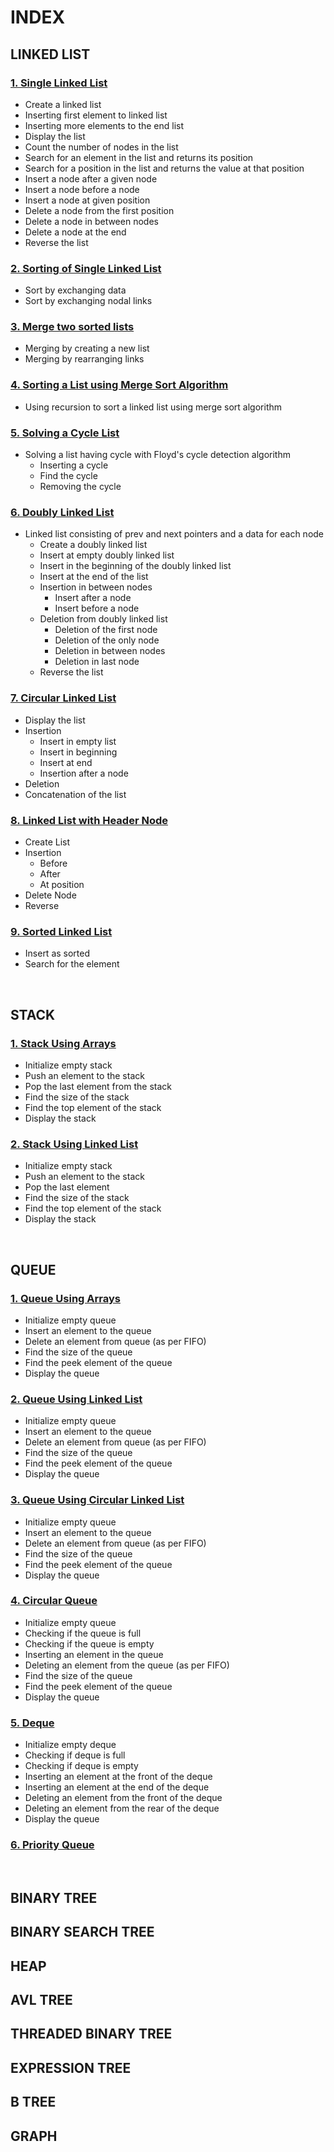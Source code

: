 # INDEX

## LINKED LIST

### [1. Single Linked List](https://github.com/ALENTL/dataStructuresInC/blob/master/linkedList/1.c)

- Create a linked list
- Inserting first element to linked list
- Inserting more elements to the end list
- Display the list
- Count the number of nodes in the list
- Search for an element in the list and returns its position
- Search for a position in the list and returns the value at that position
- Insert a node after a given node
- Insert a node before a node
- Insert a node at given position
- Delete a node from the first position
- Delete a node in between nodes
- Delete a node at the end
- Reverse the list

### [2. Sorting of Single Linked List](https://github.com/ALENTL/dataStructuresInC/blob/master/linkedList/2.c)

- Sort by exchanging data
- Sort by exchanging nodal links

### [3. Merge two sorted lists](https://github.com/ALENTL/dataStructuresInC/blob/master/linkedList/3.c)

- Merging by creating a new list
- Merging by rearranging links

### [4. Sorting a List using Merge Sort Algorithm](https://github.com/ALENTL/dataStructuresInC/blob/master/linkedList/1.c)

- Using recursion to sort a linked list using merge sort algorithm

### [5. Solving a Cycle List](https://github.com/ALENTL/dataStructuresInC/blob/master/linkedList/5.c)

- Solving a list having cycle with Floyd's cycle detection algorithm
  - Inserting a cycle
  - Find the cycle
  - Removing the cycle

### [6. Doubly Linked List](https://github.com/ALENTL/dataStructuresInC/blob/master/linkedList/6.c)

- Linked list consisting of prev and next pointers and a data for each node
  - Create a doubly linked list
  - Insert at empty doubly linked list
  - Insert in the beginning of the doubly linked list
  - Insert at the end of the list
  - Insertion in between nodes
    - Insert after a node
    - Insert before a node
  - Deletion from doubly linked list
    - Deletion of the first node
    - Deletion of the only node
    - Deletion in between nodes
    - Deletion in last node
  - Reverse the list

### [7. Circular Linked List](https://github.com/ALENTL/dataStructuresInC/blob/master/linkedList/7.c)

- Display the list
- Insertion
  - Insert in empty list
  - Insert in beginning
  - Insert at end
  - Insertion after a node
- Deletion
- Concatenation of the list

### [8. Linked List with Header Node](https://github.com/ALENTL/dataStructuresInC/blob/master/linkedList/8.c)

- Create List
- Insertion
  - Before
  - After
  - At position
- Delete Node
- Reverse

### [9. Sorted Linked List](https://github.com/ALENTL/dataStructuresInC/blob/master/linkedList/9.c)

- Insert as sorted
- Search for the element

<br>

## STACK

### [1. Stack Using Arrays](https://github.com/ALENTL/dataStructuresInC/blob/master/stack/1.c)

- Initialize empty stack
- Push an element to the stack
- Pop the last element from the stack
- Find the size of the stack
- Find the top element of the stack
- Display the stack

### [2. Stack Using Linked List](https://github.com/ALENTL/dataStructuresInC/blob/master/stack/2.c)

- Initialize empty stack
- Push an element to the stack
- Pop the last element
- Find the size of the stack
- Find the top element of the stack
- Display the stack

<br>

## QUEUE

### [1. Queue Using Arrays](https://github.com/ALENTL/dataStructuresInC/blob/master/queue/1.c)

- Initialize empty queue
- Insert an element to the queue
- Delete an element from queue (as per FIFO)
- Find the size of the queue
- Find the peek element of the queue
- Display the queue

### [2. Queue Using Linked List](https://github.com/ALENTL/dataStructuresInC/blob/master/queue/2.c)

- Initialize empty queue
- Insert an element to the queue
- Delete an element from queue (as per FIFO)
- Find the size of the queue
- Find the peek element of the queue
- Display the queue

### [3. Queue Using Circular Linked List](https://github.com/ALENTL/dataStructuresInC/blob/master/queue/3.c)

- Initialize empty queue
- Insert an element to the queue
- Delete an element from queue (as per FIFO)
- Find the size of the queue
- Find the peek element of the queue
- Display the queue

### [4. Circular Queue](https://github.com/ALENTL/dataStructuresInC/blob/master/queue/4.c)

- Initialize empty queue
- Checking if the queue is full
- Checking if the queue is empty
- Inserting an element in the queue
- Deleting an element from the queue (as per FIFO)
- Find the size of the queue
- Find the peek element of the queue
- Display the queue

### [5. Deque](https://github.com/ALENTL/dataStructuresInC/blob/master/queue/5.c)

- Initialize empty deque
- Checking if deque is full
- Checking if deque is empty
- Inserting an element at the front of the deque
- Inserting an element at the end of the deque
- Deleting an element from the front of the deque
- Deleting an element from the rear of the deque
- Display the queue

### [6. Priority Queue](https://github.com/ALENTL/dataStructuresInC/blob/master/queue/6.c)

<br>

## BINARY TREE

## BINARY SEARCH TREE

## HEAP

## AVL TREE

## THREADED BINARY TREE

## EXPRESSION TREE

## B TREE

## GRAPH

